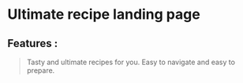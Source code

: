 
# Ultimate recipe landing page

## Features :
> Tasty and ultimate recipes for you.
> Easy to navigate and easy to prepare.



